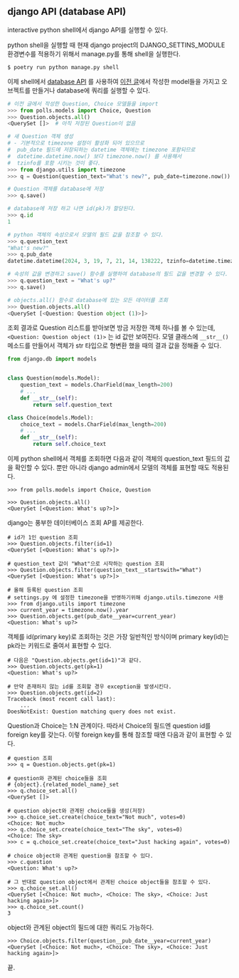 ## django API (database API)
interactive python shell에서 django API를 실행할 수 있다.

python shell을 실행할 때 현재 django project의 DJANGO_SETTINS_MODULE 환경변수를 적용하기 위해서 manage.py를 통해 shell을 실행한다.
```shell
$ poetry run python manage.py shell
```

이제 shell에서 [database API](https://docs.djangoproject.com/en/5.0/topics/db/queries/) 를 사용하여 [이전 글](https://itsurvival.tistory.com/21)에서 작성한 model들을 가지고 오브젝트를 만들거나 database에 쿼리를 실행할 수 있다.

```python
# 이전 글에서 작성한 Question, Choice 모델들을 import
>>> from polls.models import Choice, Question
>>> Question.objects.all()
<QuerySet []>  # 아직 저장된 Question이 없음

# 새 Question 객체 생성
# - 기본적으로 timezone 설정이 활성화 되어 있으므로
#  pub_date 필드에 저장되하는 datetime 객체에는 timezone 포함되므로
#  datetime.datetime.now() 보다 timezone.now() 를 사용해서
#  tzinfo를 포함 시키는 것이 좋다. 
>>> from django.utils import timezone
>>> q = Question(question_text="What's new?", pub_date=timezone.now())

# Question 객체를 database에 저장
>>> q.save()

# database에 저장 하고 나면 id(pk)가 할당된다. 
>>> q.id
1

# python 객체의 속성으로서 모델의 필드 값을 참조할 수 있다.
>>> q.question_text
"What's new?"
>>> q.pub_date
datetime.datetime(2024, 3, 19, 7, 21, 14, 138222, tzinfo=datetime.timezone.utc)

# 속성의 값을 변경하고 save() 함수를 실행하여 database의 필드 값을 변경할 수 있다.
>>> q.question_text = "What's up?"
>>> q.save()

# objects.all() 함수로 database에 있는 모든 데이터를 조회
>>> Question.objects.all()
<QuerySet [<Question: Question object (1)>]>
```

조회 결과로 Question 리스트를 받아보면 방금 저장한 객체 하나를 볼 수 있는데, `<Question: Question object (1)>` 는 id 값만 보여진다. 모델 클래스에 `__str__()` 메소드를 만들어서 객체가 str 타입으로 형변환 했을 때의 결과 값을 정해줄 수 있다.

```python
from django.db import models


class Question(models.Model):
    question_text = models.CharField(max_length=200)
    # ...
    def __str__(self):
        return self.question_text

class Choice(models.Model):
    choice_text = models.CharField(max_length=200)
    # ...
    def __str__(self):
        return self.choice_text
```

이제 python shell에서 객체를 조회하면 다음과 같이 객체의 question_text 필드의 값을 확인할 수 있다. 뿐만 아니라 django admin에서 모델의 객체를 표현할 때도 적용된다.
```
>>> from polls.models import Choice, Question

>>> Question.objects.all()
<QuerySet [<Question: What's up?>]>
```

django는 풍부한 데이터베이스 조회 AP를 제공한다.
```
# id가 1인 question 조회
>>> Question.objects.filter(id=1)
<QuerySet [<Question: What's up?>]>

# question_text 값이 "What"으로 시작하는 question 조회
>>> Question.objects.filter(question_text__startswith="What")
<QuerySet [<Question: What's up?>]>

# 올해 등록된 question 조회
# settings.py 에 설정한 timezone을 반영하기위해 django.utils.timezone 사용
>>> from django.utils import timezone
>>> current_year = timezone.now().year
>>> Question.objects.get(pub_date__year=current_year)
<Question: What's up?>
```

객체를 id(primary key)로 조회하는 것은 가장 일반적인 방식이며 primary key(id)는 pk라는 키워드로 줄여서 표현할 수 있다.
```
# 다음은 "Question.objects.get(id=1)"과 같다.
>>> Question.objects.get(pk=1)
<Question: What's up?>

# 만약 존재하지 않는 id를 조회할 경우 exception을 발생시킨다.
>>> Question.objects.get(id=2)
Traceback (most recent call last):
    ...
DoesNotExist: Question matching query does not exist.
```

Question과 Choice는 1:N 관계이다. 따라서 Choice의 필드엔 question id를 foreign key를 갖는다. 이렇 foreign key를 통해 참조할 때엔 다음과 같이 표현할 수 있다.
```
# question 조회
>>> q = Question.objects.get(pk=1)

# question와 관계된 choice들을 조회
# {object}.{related_model_name}_set
>>> q.choice_set.all()
<QuerySet []>

# question object와 관계된 choice들을 생성(저장)
>>> q.choice_set.create(choice_text="Not much", votes=0)
<Choice: Not much>
>>> q.choice_set.create(choice_text="The sky", votes=0)
<Choice: The sky>
>>> c = q.choice_set.create(choice_text="Just hacking again", votes=0)

# choice object와 관계된 question을 참조할 수 있다.
>>> c.question
<Question: What's up?>

# 그 반대로 question object에서 관계된 choice object들을 참조할 수 있다.
>>> q.choice_set.all()
<QuerySet [<Choice: Not much>, <Choice: The sky>, <Choice: Just hacking again>]>
>>> q.choice_set.count()
3
```

object와 관계된 object의 필드에 대한 쿼리도 가능하다.
```
>>> Choice.objects.filter(question__pub_date__year=current_year)
<QuerySet [<Choice: Not much>, <Choice: The sky>, <Choice: Just hacking again>]>
```

끝.
